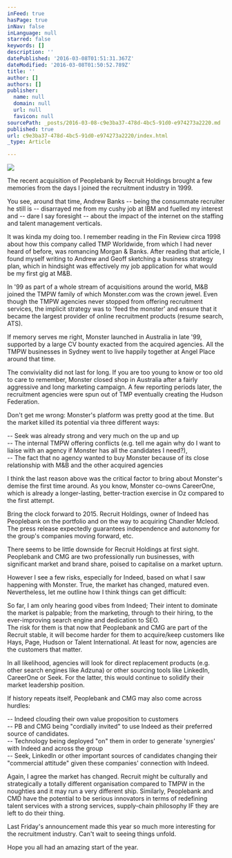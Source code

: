 ```yaml
---
inFeed: true
hasPage: true
inNav: false
inLanguage: null
starred: false
keywords: []
description: ''
datePublished: '2016-03-08T01:51:31.367Z'
dateModified: '2016-03-08T01:50:52.789Z'
title: ''
author: []
authors: []
publisher:
  name: null
  domain: null
  url: null
  favicon: null
sourcePath: _posts/2016-03-08-c9e3ba37-478d-4bc5-91d0-e974273a2220.md
published: true
url: c9e3ba37-478d-4bc5-91d0-e974273a2220/index.html
_type: Article

---
```

![](https://the-grid-user-content.s3-us-west-2.amazonaws.com/d0e542c4-e91c-4b1b-8340-e5226c309d94.jpg)

The recent acquisition of Peoplebank by Recruit Holdings brought a few memories from the days I joined the recruitment industry in 1999\.

You see, around that time, Andrew Banks -- being the consummate recruiter he still is -- disarrayed me from my cushy job at IBM and fuelled my interest and -- dare I say foresight -- about the impact of the internet on the staffing and talent management verticals.

It was kinda my doing too. I remember reading in the Fin Review circa 1998 about how this company called TMP Worldwide, from which I had never heard of before, was romancing Morgan & Banks. After reading that article, I found myself writing to Andrew and Geoff sketching a business strategy plan, which in hindsight was effectively my job application for what would be my first gig at M&B.

In '99 as part of a whole stream of acquisitions around the world, M&B joined the TMPW family of which Monster.com was the crown jewel. Even though the TMPW agencies never stopped from offering recruitment services, the implicit strategy was to 'feed the monster' and ensure that it became the largest provider of online recruitment products (resume search, ATS).

If memory serves me right, Monster launched in Australia in late '99, supported by a large CV bounty exacted from the acquired agencies. All the TMPW businesses in Sydney went to live happily together at Angel Place around that time.

The conviviality did not last for long. If you are too young to know or too old to care to remember, Monster closed shop in Australia after a fairly aggressive and long marketing campaign. A few reporting periods later, the recruitment agencies were spun out of TMP eventually creating the Hudson Federation.

Don't get me wrong: Monster's platform was pretty good at the time. But the market killed its potential via three different ways:

-- Seek was already strong and very much on the up and up  
-- The internal TMPW offering conflicts (e.g. tell me again why do I want to liaise with an agency if Monster has all the candidates I need?),  
-- The fact that no agency wanted to buy Monster because of its close relationship with M&B and the other acquired agencies

I think the last reason above was the critical factor to bring about Monster's demise the first time around. As you know, Monster co-owns CareerOne, which is already a longer-lasting, better-traction exercise in Oz compared to the first attempt.

Bring the clock forward to 2015\. Recruit Holdings, owner of Indeed has Peoplebank on the portfolio and on the way to acquiring Chandler Mcleod. The press release expectedly guarantees independence and autonomy for the group's companies moving forward, etc.

There seems to be little downside for Recruit Holdings at first sight. Peoplebank and CMG are two professionally run businesses, with significant market and brand share, poised to capitalise on a market upturn.

However I see a few risks, especially for Indeed, based on what I saw happening with Monster. True, the market has changed, matured even. Nevertheless, let me outline how I think things can get difficult:

So far, I am only hearing good vibes from Indeed; Their intent to dominate the market is palpable; from the marketing, through to their hiring, to the ever-improving search engine and dedication to SEO.  
The risk for them is that now that Peoplebank and CMG are part of the Recruit stable, it will become harder for them to acquire/keep customers like Hays, Page, Hudson or Talent International. At least for now, agencies are the customers that matter.

In all likelihood, agencies will look for direct replacement products (e.g. other search engines like Adzuna) or other sourcing tools like LinkedIn, CareerOne or Seek. For the latter, this would continue to solidify their market leadership position.

If history repeats itself, Peoplebank and CMG may also come across hurdles:

-- Indeed clouding their own value proposition to customers  
-- PB and CMG being "cordially invited" to use Indeed as their preferred source of candidates.  
-- Technology being deployed "on" them in order to generate 'synergies' with Indeed and across the group  
-- Seek, LinkedIn or other important sources of candidates changing their "commercial attitude" given these companies' connection with Indeed.

Again, I agree the market has changed. Recruit might be culturally and strategically a totally different organisation compared to TMPW in the noughties and it may run a very different ship. Similarly, Peoplebank and CMD have the potential to be serious innovators in terms of redefining talent services with a strong services, supply-chain philosophy IF they are left to do their thing.

Last Friday's announcement made this year so much more interesting for the recruitment industry. Can't wait to seeing things unfold.

Hope you all had an amazing start of the year.